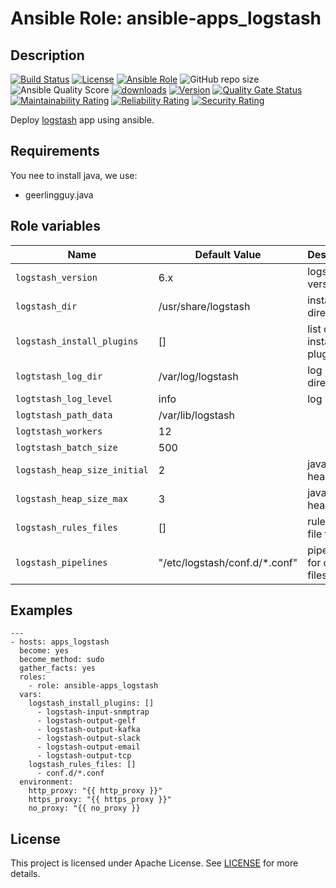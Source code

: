 # Ansible Role: ansible-apps_logstash


## Description

[![Build Status](https://travis-ci.com/lotusnoir/ansible-apps_logstash.svg?branch=master?style=flat)](https://travis-ci.com/lotusnoir/ansible-apps_logstash)
[![License](https://img.shields.io/badge/license-Apache--2.0-brightgreen?style=flat)](https://opensource.org/licenses/Apache-2.0)
[![Ansible Role](https://img.shields.io/badge/galaxy-apps_logstash-purple?style=flat)](https://galaxy.ansible.com/lotusnoir/apps_logstash)
![GitHub repo size](https://img.shields.io/github/repo-size/lotusnoir/ansible-apps_logstash?color=orange&style=flat)
![Ansible Quality Score](https://img.shields.io/ansible/quality/52300)
[![downloads](https://img.shields.io/ansible/role/d/52300)](https://galaxy.ansible.com/lotusnoir/apps_logstash)
[![Version](https://img.shields.io/github/release/lotusnoir/ansible-apps_logstash.svg)](https://github.com/lotusnoir/ansible-apps_logstash/releases/)
[![Quality Gate Status](https://sonarcloud.io/api/project_badges/measure?project=lotusnoir_ansible-apps_logstash&metric=alert_status)](https://sonarcloud.io/dashboard?id=lotusnoir_ansible-apps_logstash)
[![Maintainability Rating](https://sonarcloud.io/api/project_badges/measure?project=lotusnoir_ansible-apps_logstash&metric=sqale_rating)](https://sonarcloud.io/dashboard?id=lotusnoir_ansible-apps_logstash)
[![Reliability Rating](https://sonarcloud.io/api/project_badges/measure?project=lotusnoir_ansible-apps_logstash&metric=reliability_rating)](https://sonarcloud.io/dashboard?id=lotusnoir_ansible-apps_logstash)
[![Security Rating](https://sonarcloud.io/api/project_badges/measure?project=lotusnoir_ansible-apps_logstash&metric=security_rating)](https://sonarcloud.io/dashboard?id=lotusnoir_ansible-apps_logstash)

Deploy [logstash](https://www.elastic.co/fr/logstash) app using ansible.


## Requirements

You nee to install java, we use:

 - geerlingguy.java

## Role variables

| Name           | Default Value | Description                        |
| -------------- | ------------- | -----------------------------------|
| `logstash_version` | 6.x | logstash version |
| `logstash_dir` | /usr/share/logstash | install directory |
| `logstash_install_plugins` | [] | list of installed plugins |
| `logtstash_log_dir` | /var/log/logstash | log directory |
| `logtstash_log_level` | info | log level  |
| `logtstash_path_data` | /var/lib/logstash |  |
| `logtstash_workers` | 12 |  |
| `logtstash_batch_size` | 500 |  |
| `logstash_heap_size_initial` | 2 | java initial heap size |
| `logstash_heap_size_max` | 3 | java max heap size |
| `logstash_rules_files` | [] | rules conf file to load |
| `logstash_pipelines` | "/etc/logstash/conf.d/*.conf" | pipelines for config files |

## Examples

	---
	- hosts: apps_logstash
	  become: yes
	  become_method: sudo
	  gather_facts: yes
	  roles:
	    - role: ansible-apps_logstash
	  vars:
        logstash_install_plugins: []
          - logstash-input-snmptrap
          - logstash-output-gelf
          - logstash-output-kafka
          - logstash-output-slack
          - logstash-output-email
          - logstash-output-tcp
        logstash_rules_files: []
          - conf.d/*.conf
	  environment: 
	    http_proxy: "{{ http_proxy }}"
	    https_proxy: "{{ https_proxy }}"
	    no_proxy: "{{ no_proxy }}


## License

This project is licensed under Apache License. See [LICENSE](/LICENSE) for more details.
